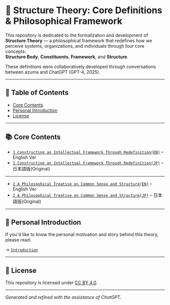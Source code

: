 # 🧠 Structure Theory: Core Definitions & Philosophical Framework

This repository is dedicated to the formalization and development of **Structure Theory** — a philosophical framework that redefines how we perceive systems, organizations, and individuals through four core concepts:  
**Structure Body**, **Constituents**, **Framework**, and **Structure**.

These definitions were collaboratively developed through conversations between azuma and ChatGPT (GPT-4, 2025).

---

## 📑 Table of Contents

- [Core Contents](#-core-contents)
- [Personal Introduction](#-personal-introduction)
- [License](#-license)

---

## 📚 Core Contents

- [`1 Constructing an Intellectual Framework Through Redefinition(EN)`](./docs/1_Constructing_an_Intellectual_Framework_Through_Redefinition_en.md) – English Ver
- [`1 Constructing an Intellectual Framework Through Redefinition(JP)`](./docs/1_Constructing_an_Intellectual_Framework_Through_Redefinition_jp-orig.md) – 日本語版(Original)
---
- [`2 A Philosophical Treatise on Common Sense and Structure(EN)`](./docs/2_A_Philosophical_Treatise_on_Common_Sense_and_Structure_en.md) – English Ver
- [`2 A Philosophical Treatise on Common Sense and Structure(JP)`](./docs/2_A_Philosophical_Treatise_on_Common_Sense_and_Structure_jp-orig.md) – 日本語版(Original)
---

## 🌱 Personal Introduction

If you'd like to know the personal motivation and story behind this theory, please read:

→ [`Introduction`](./docs/0_Introduction.md)

---

## 🔧 License

This repository is licensed under [CC BY 4.0](https://creativecommons.org/licenses/by/4.0/).

---
*Generated and refined with the assistance of ChatGPT.*
